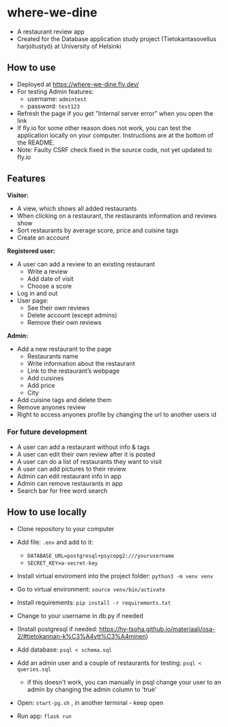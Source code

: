# where-we-dine

- A restaurant review app
- Created for the Database application study project (Tietokantasovellus harjoitustyö) at University of Helsinki
 
## How to use
- Deployed at https://where-we-dine.fly.dev/
- For testing Admin features: 
    - username: `admintest`
    - password: `test123`
- Refresh the page if you get "Internal server error" when you open the link
- If fly.io for some other reason does not work, you can test the application locally on your computer. Instructions are at the bottom of the README.
- Note: Faulty CSRF check fixed in the source code, not yet updated to fly.io

## Features 

**Visitor:**
- A view, which shows all added restaurants 
- When clicking on a restaurant, the restaurants information and reviews show 
- Sort restaurants by average score, price and cuisine tags
- Create an account

**Registered user:**
- A user can add a review to an existing restaurant 
    - Write a review 
    - Add date of visit  
    - Choose a score 
- Log in and out
- User page:
    - See their own reviews
    - Delete account (except admins)
    - Remove their own reviews

**Admin:**
- Add a new restaurant to the page 
    - Restaurants name 
    - Write information about the restaurant 
    - Link to the restaurant’s webpage 
    - Add cuisines
    - Add price
    - City 
- Add cuisine tags and delete them
- Remove anyones review
- Right to access anyones profile by changing the url to another users id

### For future development
- A user can add a restaurant without info & tags 
- A user can edit their own review after it is posted 
- A user can do a list of restaurants they want to visit 
- A user can add pictures to their review
- Admin can edit restaurant info in app
- Admin can remove restaurants in app
- Search bar for free word search

## How to use locally
- Clone repository to your computer
- Add file: `.env` and add to it: 
    - `DATABASE_URL=postgresql+psycopg2:///yourusername`
    - `SECRET_KEY=a-secret-key`
- Install virtual enviroment into the project folder: `python3 -m venv venv`
- Go to virtual environment: `source venv/bin/activate`
- Install requirements: `pip install -r requirements.txt`

- Change to your username in db.py if needed
- (Install postgresql if needed: https://hy-tsoha.github.io/materiaali/osa-2/#tietokannan-k%C3%A4ytt%C3%A4minen)
- Add database: `psql < schema.sql`
- Add an admin user and a couple of restaurants for testing: `psql < queries.sql`
    - if this doesn't work, you can manually in psql change your user to an admin by changing the admin column to 'true'
- Open: `start-pg.sh` , in another terminal - keep open
- Run app: `flask run`
